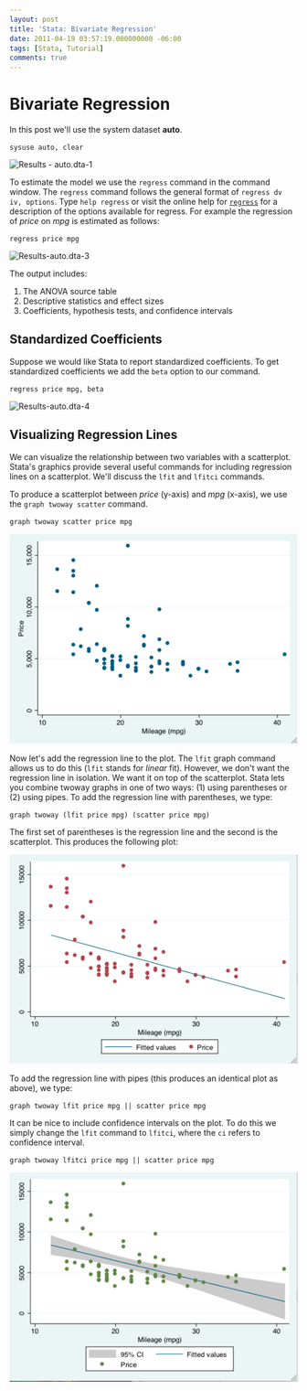```yaml
---
layout: post
title: 'Stata: Bivariate Regression'
date: 2011-04-19 03:57:19.000000000 -06:00
tags: [Stata, Tutorial]
comments: true
---
```


# Bivariate Regression
In this post we'll use the system dataset **auto**.

	sysuse auto, clear

![Results - auto.dta-1](/assets/Results-auto.dta-1.jpg)

To estimate the model we use the `regress` command in the command window. The `regress` command follows the general format of `regress dv iv, options`. Type `help regress` or visit the online help for [`regress`](http://www.stata.com/help.cgi?regress) for a description of the options available for regress. For example the regression of *price* on *mpg* is estimated as follows:

	regress price mpg

![Results-auto.dta-3](/assets/Results-auto.dta-3.jpg)

The output includes:

1. The ANOVA source table
2. Descriptive statistics and effect sizes
3. Coefficients, hypothesis tests, and confidence intervals

## Standardized Coefficients

Suppose we would like Stata to report standardized coefficients. To get standardized coefficients we add the `beta` option to our command.

	regress price mpg, beta

![Results-auto.dta-4](/assets/Results-auto.dta-4.jpg)

## Visualizing Regression Lines

We can visualize the relationship between two variables with a scatterplot. Stata's graphics provide several useful commands for including regression lines on a scatterplot. We'll discuss the `lfit` and `lfitci` commands.

To produce a scatterplot between *price* (y-axis) and *mpg* (x-axis), we use the `graph twoway scatter` command.

	graph twoway scatter price mpg

![Graph-Graph-1](/assets/Graph-Graph-1.jpg)

Now let's add the regression line to the plot. The `lfit` graph command allows us to do this (`lfit` stands for *linear* fit). However, we don't want the regression line in isolation. We want it on top of the scatterplot. Stata lets you combine twoway graphs in one of two ways: (1) using parentheses or (2) using pipes. To add the regression line with parentheses, we type:</p>
	
	graph twoway (lfit price mpg) (scatter price mpg)	

The first set of parentheses is the regression line and the second is the scatterplot. This produces the following plot:

![scatter2](/assets/scatter2.jpg)

To add the regression line with pipes (this produces an identical plot as above), we type:

	graph twoway lfit price mpg || scatter price mpg

It can be nice to include confidence intervals on the plot. To do this we simply change the `lfit` command to `lfitci`, where the `ci` refers to confidence interval.

	graph twoway lfitci price mpg || scatter price mpg

![scatter3](/assets/scatter3.jpg)
